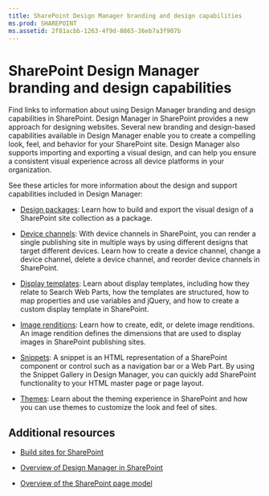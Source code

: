 ```yaml
---
title: SharePoint Design Manager branding and design capabilities
ms.prod: SHAREPOINT
ms.assetid: 2f81acbb-1263-4f9d-8865-36eb7a3f907b
---
```



# SharePoint Design Manager branding and design capabilities
Find links to information about using Design Manager branding and design capabilities in SharePoint.
Design Manager in SharePoint provides a new approach for designing websites. Several new branding and design-based capabilities available in Design Manager enable you to create a compelling look, feel, and behavior for your SharePoint site. Design Manager also supports importing and exporting a visual design, and can help you ensure a consistent visual experience across all device platforms in your organization.
  
    
    

See these articles for more information about the design and support capabilities included in Design Manager:
-  [Design packages](sharepoint-design-manager-design-packages.md): Learn how to build and export the visual design of a SharePoint site collection as a package.
    
  
-  [Device channels](sharepoint-design-manager-device-channels.md): With device channels in SharePoint, you can render a single publishing site in multiple ways by using different designs that target different devices. Learn how to create a device channel, change a device channel, delete a device channel, and reorder device channels in SharePoint.
    
  
-  [Display templates](sharepoint-design-manager-display-templates.md): Learn about display templates, including how they relate to Search Web Parts, how the templates are structured, how to map properties and use variables and jQuery, and how to create a custom display template in SharePoint.
    
  
-  [Image renditions](sharepoint-design-manager-image-renditions.md): Learn how to create, edit, or delete image renditions. An image rendition defines the dimensions that are used to display images in SharePoint publishing sites.
    
  
-  [Snippets](sharepoint-design-manager-snippets.md): A snippet is an HTML representation of a SharePoint component or control such as a navigation bar or a Web Part. By using the Snippet Gallery in Design Manager, you can quickly add SharePoint functionality to your HTML master page or page layout.
    
  
-  [Themes](themes-overview-for-sharepoint.md): Learn about the theming experience in SharePoint and how you can use themes to customize the look and feel of sites.
    
  

## Additional resources
<a name="bk_addresources"> </a>


-  [Build sites for SharePoint](build-sites-for-sharepoint.md)
    
  
-  [Overview of Design Manager in SharePoint](overview-of-design-manager-in-sharepoint.md)
    
  
-  [Overview of the SharePoint page model](overview-of-the-sharepoint-page-model.md)
    
  

